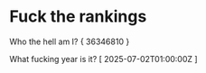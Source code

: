 # Fuck the rankings

Who the hell am I?
{ 36346810 }

What fucking year is it?
[ 2025-07-02T01:00:00Z ]
